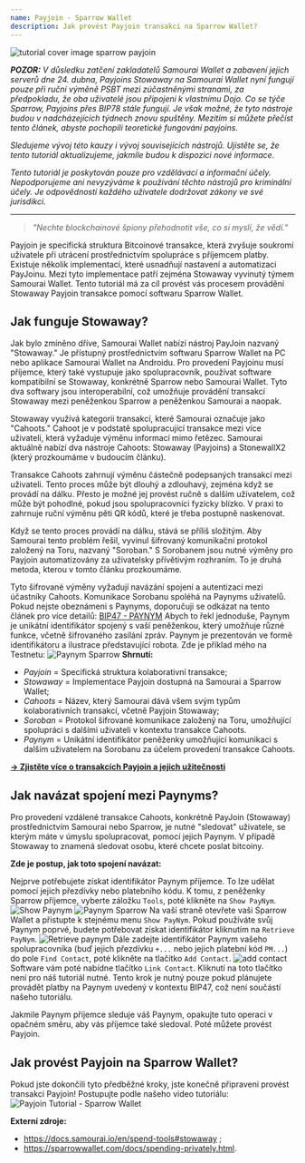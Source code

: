 ```yaml
---
name: Payjoin - Sparrow Wallet
description: Jak provést Payjoin transakci na Sparrow Wallet?
---
```

![tutorial cover image sparrow payjoin](assets/cover.webp)

***POZOR:** V důsledku zatčení zakladatelů Samourai Wallet a zabavení jejich serverů dne 24. dubna, Payjoins Stowaway na Samourai Wallet nyní fungují pouze při ruční výměně PSBT mezi zúčastněnými stranami, za předpokladu, že oba uživatelé jsou připojeni k vlastnímu Dojo. Co se týče Sparrow, Payjoins přes BIP78 stále fungují. Je však možné, že tyto nástroje budou v nadcházejících týdnech znovu spuštěny. Mezitím si můžete přečíst tento článek, abyste pochopili teoretické fungování payjoins.*

_Sledujeme vývoj této kauzy i vývoj souvisejících nástrojů. Ujistěte se, že tento tutoriál aktualizujeme, jakmile budou k dispozici nové informace._

_Tento tutoriál je poskytován pouze pro vzdělávací a informační účely. Nepodporujeme ani nevyzýváme k používání těchto nástrojů pro kriminální účely. Je odpovědností každého uživatele dodržovat zákony ve své jurisdikci._

---

> *"Nechte blockchainové špiony přehodnotit vše, co si myslí, že vědí."*

Payjoin je specifická struktura Bitcoinové transakce, která zvyšuje soukromí uživatele při utrácení prostřednictvím spolupráce s příjemcem platby. Existuje několik implementací, které usnadňují nastavení a automatizaci PayJoinu. Mezi tyto implementace patří zejména Stowaway vyvinutý týmem Samourai Wallet. Tento tutoriál má za cíl provést vás procesem provádění Stowaway Payjoin transakce pomocí softwaru Sparrow Wallet.

## Jak funguje Stowaway?

Jak bylo zmíněno dříve, Samourai Wallet nabízí nástroj PayJoin nazvaný "Stowaway." Je přístupný prostřednictvím softwaru Sparrow Wallet na PC nebo aplikace Samourai Wallet na Androidu. Pro provedení Payjoinu musí příjemce, který také vystupuje jako spolupracovník, používat software kompatibilní se Stowaway, konkrétně Sparrow nebo Samourai Wallet. Tyto dva softwary jsou interoperabilní, což umožňuje provádění transakcí Stowaway mezi peněženkou Sparrow a peněženkou Samourai a naopak.

Stowaway využívá kategorii transakcí, které Samourai označuje jako "Cahoots." Cahoot je v podstatě spolupracující transakce mezi více uživateli, která vyžaduje výměnu informací mimo řetězec. Samourai aktuálně nabízí dva nástroje Cahoots: Stowaway (Payjoins) a StonewallX2 (který prozkoumáme v budoucím článku).

Transakce Cahoots zahrnují výměnu částečně podepsaných transakcí mezi uživateli. Tento proces může být dlouhý a zdlouhavý, zejména když se provádí na dálku. Přesto je možné jej provést ručně s dalším uživatelem, což může být pohodlné, pokud jsou spolupracovníci fyzicky blízko. V praxi to zahrnuje ruční výměnu pěti QR kódů, které je třeba postupně naskenovat.

Když se tento proces provádí na dálku, stává se příliš složitým. Aby Samourai tento problém řešil, vyvinul šifrovaný komunikační protokol založený na Toru, nazvaný "Soroban." S Sorobanem jsou nutné výměny pro Payjoin automatizovány za uživatelsky přívětivým rozhraním. To je druhá metoda, kterou v tomto článku prozkoumáme.

Tyto šifrované výměny vyžadují navázání spojení a autentizaci mezi účastníky Cahoots. Komunikace Sorobanu spoléhá na Paynyms uživatelů. Pokud nejste obeznámeni s Paynyms, doporučuji se odkázat na tento článek pro více detailů: [BIP47 - PAYNYM](https://planb.network/tutorials/privacy/on-chain/paynym-bip47-a492a70b-50eb-4f95-a766-bae2c5535093)
Abych to řekl jednoduše, Paynym je unikátní identifikátor spojený s vaší peněženkou, který umožňuje různé funkce, včetně šifrovaného zasílání zpráv. Paynym je prezentován ve formě identifikátoru a ilustrace představující robota. Zde je příklad mého na Testnetu: ![Paynym Sparrow](assets/en/1.webp)
**Shrnutí:**
- *Payjoin* = Specifická struktura kolaborativní transakce;
- *Stowaway* = Implementace Payjoin dostupná na Samourai a Sparrow Wallet;
- *Cahoots* = Název, který Samourai dává všem svým typům kolaborativních transakcí, včetně Payjoin Stowaway;
- *Soroban* = Protokol šifrované komunikace založený na Toru, umožňující spolupráci s dalšími uživateli v kontextu transakce Cahoots.
- *Paynym* = Unikátní identifikátor peněženky umožňující komunikaci s dalším uživatelem na Sorobanu za účelem provedení transakce Cahoots.

[**-> Zjistěte více o transakcích Payjoin a jejich užitečnosti**](https://planb.network/tutorials/privacy/on-chain/payjoin-848b6a23-deb2-4c5f-a27e-93e2f842140f)

## Jak navázat spojení mezi Paynyms?

Pro provedení vzdálené transakce Cahoots, konkrétně PayJoin (Stowaway) prostřednictvím Samourai nebo Sparrow, je nutné "sledovat" uživatele, se kterým máte v úmyslu spolupracovat, pomocí jejich Paynym. V případě Stowaway to znamená sledovat osobu, které chcete poslat bitcoiny.

**Zde je postup, jak toto spojení navázat:**

Nejprve potřebujete získat identifikátor Paynym příjemce. To lze udělat pomocí jejich přezdívky nebo platebního kódu. K tomu, z peněženky Sparrow příjemce, vyberte záložku `Tools`, poté klikněte na `Show PayNym`.
![Show Paynym](assets/notext/2.webp)
![Paynym Sparrow](assets/en/1.webp)
Na vaší straně otevřete vaši Sparrow Wallet a přistupte k stejnému menu `Show PayNym`. Pokud používáte svůj Paynym poprvé, budete potřebovat získat identifikátor kliknutím na `Retrieve PayNym`.
![Retrieve paynym](assets/notext/3.webp)
Dále zadejte identifikátor Paynym vašeho spolupracovníka (buď jejich přezdívku `+...` nebo jejich platební kód `PM...`) do pole `Find Contact`, poté klikněte na tlačítko `Add Contact`.
![add contact](assets/notext/4.webp)
Software vám poté nabídne tlačítko `Link Contact`. Kliknutí na toto tlačítko není pro náš tutoriál nutné. Tento krok je nutný pouze pokud plánujete provádět platby na Paynym uvedený v kontextu BIP47, což není součástí našeho tutoriálu.

Jakmile Paynym příjemce sleduje váš Paynym, opakujte tuto operaci v opačném směru, aby vás příjemce také sledoval. Poté můžete provést Payjoin.

## Jak provést Payjoin na Sparrow Wallet?
Pokud jste dokončili tyto předběžné kroky, jste konečně připraveni provést transakci Payjoin! Postupujte podle našeho video tutoriálu:
![Payjoin Tutorial - Sparrow Wallet](https://youtu.be/ZQxKod3e0Mg)

**Externí zdroje:**
- https://docs.samourai.io/en/spend-tools#stowaway ;
- https://sparrowwallet.com/docs/spending-privately.html.
